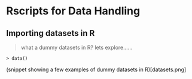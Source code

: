 # Rscripts for Data Handling
## Importing datasets in R
> what a dummy datasets in R? lets explore......
```
> data()
```
(snippet showing a few examples of dummy datasets in R)[datasets.png]
